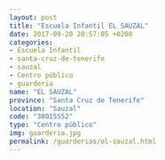 ```yaml
---
layout: post
title: "Escuela Infantil EL SAUZAL"
date: 2017-09-20 20:57:05 +0200
categories:
- Escuela Infantil
- santa-cruz-de-tenerife
- sauzal
- Centro público
- guarderia
name: "EL SAUZAL"
province: "Santa Cruz de Tenerife"
location: "Sauzal"
code: "38015552"
type: "Centro público"
img: guarderia.jpg
permalink: /guarderias/el-sauzal.html
---
```

